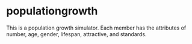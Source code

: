 # populationgrowth
This is a population growth simulator. Each member has the attributes of number, age, gender, lifespan, attractive, and standards.
